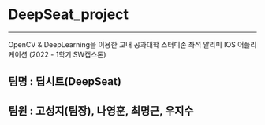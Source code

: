 # DeepSeat_project

---
OpenCV &amp; DeepLearning을 이용한 교내 공과대학 스터디존 좌석 알리미 IOS 어플리케이션 (2022 - 1학기 SW캡스톤)


## 팀명 : 딥시트(DeepSeat)
## 팀원 : 고성지(팀장), 나영훈, 최명근, 우지수
